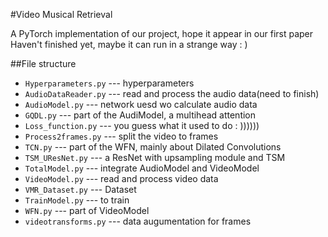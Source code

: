 #Video Musical Retrieval

A PyTorch implementation of our project, hope it appear in our first paper
Haven't finished yet, maybe it can run in a strange way : )

##File structure

- `Hyperparameters.py` --- hyperparameters
- `AudioDataReader.py` --- read and process the audio data(need to finish)
- `AudioModel.py` --- network uesd wo calculate audio data
- `GQDL.py` --- part of the AudiModel, a multihead attention
- `Loss_function.py` --- you guess what it used to do : ))))))
- `Process2frames.py` --- split the video to frames
- `TCN.py` --- part of the WFN, mainly about Dilated Convolutions
- `TSM_UResNet.py` --- a ResNet with upsampling module and TSM
- `TotalModel.py` --- integrate AudioModel and VideoModel
- `VideoModel.py` --- read and process video data
- `VMR_Dataset.py` --- Dataset
- `TrainModel.py` --- to train
- `WFN.py` --- part of VideoModel
- `videotransforms.py` --- data augumentation for frames
